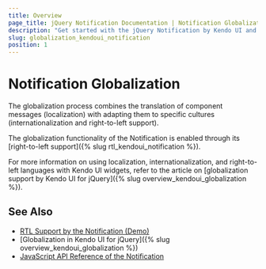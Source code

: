 ```yaml
---
title: Overview
page_title: jQuery Notification Documentation | Notification Globalization | Kendo UI
description: "Get started with the jQuery Notification by Kendo UI and learn about the globalization options it supports."
slug: globalization_kendoui_notification
position: 1
---
```


# Notification Globalization

The globalization process combines the translation of component messages (localization) with adapting them to specific cultures (internationalization and right-to-left support).

The globalization functionality of the Notification is enabled through its [right-to-left support]({% slug rtl_kendoui_notification %}).

For more information on using localization, internationalization, and right-to-left languages with Kendo UI widgets, refer to the article on [globalization support by Kendo UI for jQuery]({% slug overview_kendoui_globalization %}).

## See Also

* [RTL Support by the Notification (Demo)](https://demos.telerik.com/kendo-ui/notification/right-to-left-support)
* [Globalization in Kendo UI for jQuery]({% slug overview_kendoui_globalization %})
* [JavaScript API Reference of the Notification](/api/javascript/ui/notification)
